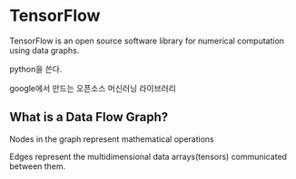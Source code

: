 # TensorFlow

TensorFlow is an open source software library for numerical computation using data graphs.

python을 쓴다.

google에서 만드는 오픈소스 머신러닝 라이브러리


## What is a Data Flow Graph?

Nodes in the graph represent mathematical operations

Edges represent the multidimensional data arrays(tensors) communicated between them.

